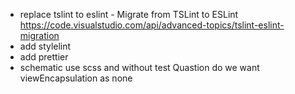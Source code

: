 - replace tslint to eslint - Migrate from TSLint to ESLint
  https://code.visualstudio.com/api/advanced-topics/tslint-eslint-migration
- add stylelint
- add prettier
- schematic use scss and without test 
  Quastion do we want viewEncapsulation as none
